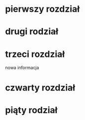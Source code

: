 # pierwszy rozdział #
# drugi rodział #
# trzeci rozdział #
nowa informacja
# czwarty rozdział #
# piąty rodział #
